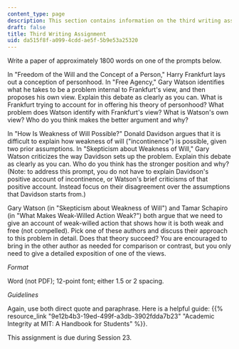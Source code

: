```yaml
---
content_type: page
description: This section contains information on the third writing assignment.
draft: false
title: Third Writing Assignment
uid: da515f8f-a099-4cdd-ae5f-5b9e53a25320
---
```

Write a paper of approximately 1800 words on one of the prompts below.

In "Freedom of the Will and the Concept of a Person," Harry Frankfurt lays out a conception of personhood. In "Free Agency," Gary Watson identifies what he takes to be a problem internal to Frankfurt's view, and then proposes his own view. Explain this debate as clearly as you can. What is Frankfurt trying to account for in offering his theory of personhood? What problem does Watson identify with Frankfurt's view? What is Watson's own view? Who do you think makes the better argument and why?

In "How Is Weakness of Will Possible?" Donald Davidson argues that it is difficult to explain how weakness of will ("incontinence") is possible, given two prior assumptions. In "Skepticism about Weakness of Will," Gary Watson criticizes the way Davidson sets up the problem. Explain this debate as clearly as you can. Who do you think has the stronger position and why? (Note: to address this prompt, you do not have to explain Davidson's positive account of incontinence, or Watson's brief criticisms of that positive account. Instead focus on their disagreement over the assumptions that Davidson starts from.)

Gary Watson (in "Skepticism about Weakness of Will") and Tamar Schapiro (in "What Makes Weak-Willed Action Weak?") both argue that we need to give an account of weak-willed action that shows how it is both weak and free (not compelled). Pick one of these authors and discuss their approach to this problem in detail. Does that theory succeed? You are encouraged to bring in the other author as needed for comparison or contrast, but you only need to give a detailed exposition of one of the views.

*Format*

Word (not PDF); 12-point font; either 1.5 or 2 spacing.

*Guidelines*

Again, use both direct quote and paraphrase. Here is a helpful guide: {{% resource_link "9e12b4b3-19ed-499f-a3db-3902fdda7b23" "Academic Integrity at MIT: A Handbook for Students" %}}.

This assignment is due during Session 23.